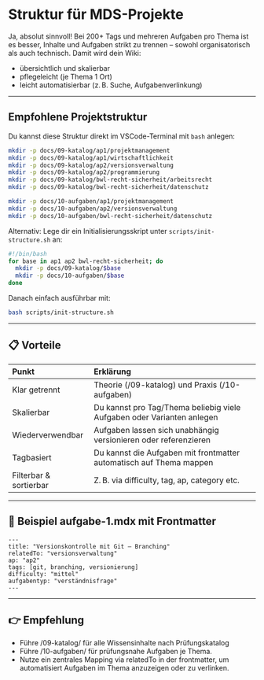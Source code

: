 # Struktur für MDS-Projekte

Ja, absolut sinnvoll! Bei 200+ Tags und mehreren Aufgaben pro Thema ist es besser, Inhalte und Aufgaben strikt zu trennen – sowohl organisatorisch als auch technisch. Damit wird dein Wiki:

- übersichtlich und skalierbar
- pflegeleicht (je Thema 1 Ort)
- leicht automatisierbar (z. B. Suche, Aufgabenverlinkung)

---

## Empfohlene Projektstruktur

Du kannst diese Struktur direkt im VSCode-Terminal mit `bash` anlegen:

```bash
mkdir -p docs/09-katalog/ap1/projektmanagement
mkdir -p docs/09-katalog/ap1/wirtschaftlichkeit
mkdir -p docs/09-katalog/ap2/versionsverwaltung
mkdir -p docs/09-katalog/ap2/programmierung
mkdir -p docs/09-katalog/bwl-recht-sicherheit/arbeitsrecht
mkdir -p docs/09-katalog/bwl-recht-sicherheit/datenschutz

mkdir -p docs/10-aufgaben/ap1/projektmanagement
mkdir -p docs/10-aufgaben/ap2/versionsverwaltung
mkdir -p docs/10-aufgaben/bwl-recht-sicherheit/datenschutz
```

Alternativ: Lege dir ein Initialisierungsskript unter `scripts/init-structure.sh` an:

```bash
#!/bin/bash
for base in ap1 ap2 bwl-recht-sicherheit; do
  mkdir -p docs/09-katalog/$base
  mkdir -p docs/10-aufgaben/$base
done
```

Danach einfach ausführbar mit:

```bash
bash scripts/init-structure.sh
```

---

## 📋 Vorteile

| Punkt | Erklärung |
| :--- | :--- |
| Klar getrennt | Theorie (/09-katalog) und Praxis (/10-aufgaben) |
| Skalierbar | Du kannst pro Tag/Thema beliebig viele Aufgaben oder Varianten anlegen |
| Wiederverwendbar | Aufgaben lassen sich unabhängig versionieren oder referenzieren |
| Tagbasiert | Du kannst die Aufgaben mit frontmatter automatisch auf Thema mappen |
| Filterbar & sortierbar | Z. B. via difficulty, tag, ap, category etc. |

---

## 🧪 Beispiel aufgabe-1.mdx mit Frontmatter

```mdx
---
title: "Versionskontrolle mit Git – Branching"
relatedTo: "versionsverwaltung"
ap: "ap2"
tags: [git, branching, versionierung]
difficulty: "mittel"
aufgabentyp: "verständnisfrage"
---
```

---

## 👉 Empfehlung

- Führe /09-katalog/ für alle Wissensinhalte nach Prüfungskatalog
- Führe /10-aufgaben/ für prüfungsnahe Aufgaben je Thema.
- Nutze ein zentrales Mapping via relatedTo in der frontmatter, um automatisiert Aufgaben im Thema anzuzeigen oder zu verlinken.
